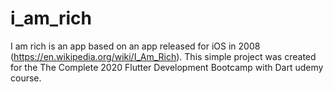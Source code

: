 # i_am_rich

I am rich is an app based on an app released for iOS in 2008 (https://en.wikipedia.org/wiki/I_Am_Rich). This simple project was created for the The Complete 2020 Flutter Development Bootcamp with Dart udemy course.
